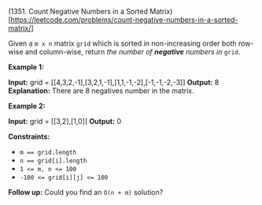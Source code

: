 (1351. Count Negative Numbers in a Sorted Matrix)[https://leetcode.com/problems/count-negative-numbers-in-a-sorted-matrix/]

Given a `m x n` matrix `grid` which is sorted in non-increasing order both row-wise and column-wise, return _the number of **negative** numbers in_ `grid`.

**Example 1:**

**Input:** grid = \[\[4,3,2,-1\],\[3,2,1,-1\],\[1,1,-1,-2\],\[-1,-1,-2,-3\]\]
**Output:** 8
**Explanation:** There are 8 negatives number in the matrix.

**Example 2:**

**Input:** grid = \[\[3,2\],\[1,0\]\]
**Output:** 0

**Constraints:**

*   `m == grid.length`
*   `n == grid[i].length`
*   `1 <= m, n <= 100`
*   `-100 <= grid[i][j] <= 100`

**Follow up:** Could you find an `O(n + m)` solution?